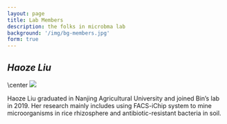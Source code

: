 ```yaml
---
layout: page
title: Lab Members
description: the folks in microbma lab
background: '/img/bg-members.jpg'
form: true
---
```


## *Haoze Liu*

\center
![](img/members/lhz.jpg)

Haoze Liu graduated in Nanjing Agricultural University and joined Bin’s lab in 2019. Her research mainly includes using FACS-iChip system to mine microorganisms in rice rhizosphere and antibiotic-resistant bacteria in soil.
